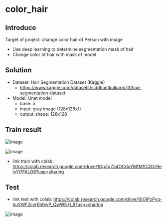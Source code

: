 # color_hair
## Introduce
Target of project: change color hair of Person with image

- Use deep learning to determine segmentation mask of hair
- Change color of hair with mask of model

## Solution

- Dataset: Hair Segmentation Dataset (Kaggle)
  + https://www.kaggle.com/datasets/siddhantkulkarni73/hair-segmentation-dataset
- Model: Unet model
  + base: 5
  + input: gray image (128x128x1)
  + output_shape: 128x128

## Train result

![image](https://github.com/khanhngt/color_hair/assets/117704439/be6aafe5-ccab-44f4-8a82-31194ac1790f)

![image](https://github.com/khanhngt/color_hair/assets/117704439/ffe7cb45-5432-492d-9963-939b68d998c8)

- link train with colab: https://colab.research.google.com/drive/1OpZgZ54OCduYMfMfCQOz9eivYi7FALO8?usp=sharing

## Test

- link test with colab: https://colab.research.google.com/drive/10OjPzPyq-buSWF2cyrEbfevP_QwWNH_6?usp=sharing

![image](https://github.com/khanhngt/color_hair/assets/117704439/0cc685f3-3f9c-4d2b-ab52-721f6d8ee6f0)

  
